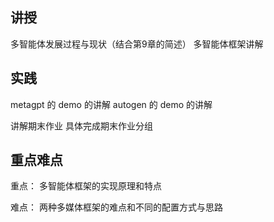 讲授
-------
多智能体发展过程与现状（结合第9章的简述）
多智能体框架讲解


实践
--------
metagpt 的 demo 的讲解
autogen 的 demo 的讲解


讲解期末作业
具体完成期末作业分组


重点难点
-------
重点：
多智能体框架的实现原理和特点

难点：
两种多媒体框架的难点和不同的配置方式与思路